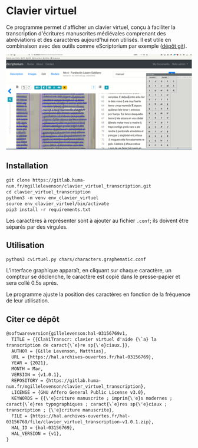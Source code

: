 # Clavier virtuel


Ce programme permet d'afficher un clavier virtuel, conçu à faciliter la transcription
d'écritures manuscrites médiévales comprenant des abréviations et des caractères aujourd'hui
non utilisés. Il est utile en combinaison avec des outils comme eScriptorium par exemple 
([dépôt git](https://gitlab.inria.fr/scripta/escriptorium)).

![Clavier virtuel](img/cvirtuel.gif)

## Installation

```
git clone https://gitlab.huma-num.fr/mgillelevenson/clavier_virtuel_transcription.git
cd clavier_virtuel_transcription
python3 -m venv env_clavier_virtuel 
source env_clavier_virtuel/bin/activate
pip3 install -r requirements.txt
```

Les caractères à représenter sont à ajouter au fichier `.conf`; ils doivent être séparés par des virgules.

## Utilisation

```
python3 cvirtuel.py chars/characters.graphematic.conf
```

L'interface graphique apparaît, en cliquant sur chaque caractère, un compteur se 
déclenche, le caractère est copié dans le presse-papier et sera collé 0.5s après.

Le programme ajuste la position des caractères en fonction de la fréquence de 
leur utilisation.


## Citer ce dépôt

```
@softwareversion{gillelevenson:hal-03156769v1,
  TITLE = {{ClaViTranscr: clavier virtuel d'aide {\`a} la transcription de caract{\`e}re sp{\'e}ciaux.}},
  AUTHOR = {Gille Levenson, Matthias},
  URL = {https://hal.archives-ouvertes.fr/hal-03156769},
  YEAR = {2021},
  MONTH = Mar,
  VERSION = {v1.0.1},
  REPOSITORY = {https://gitlab.huma-num.fr/mgillelevenson/clavier_virtuel_transcription},
  LICENSE = {GNU Affero General Public License v3.0},
  KEYWORDS = {{\'e}criture manuscrite ; imprim{\'e}s modernes ; caract{\`e}res typographiques ; caract{\`e}res sp{\'e}ciaux ; transcription ; {\'e}criture manuscrite},
  FILE = {https://hal.archives-ouvertes.fr/hal-03156769/file/clavier_virtuel_transcription-v1.0.1.zip},
  HAL_ID = {hal-03156769},
  HAL_VERSION = {v1},
}
```

